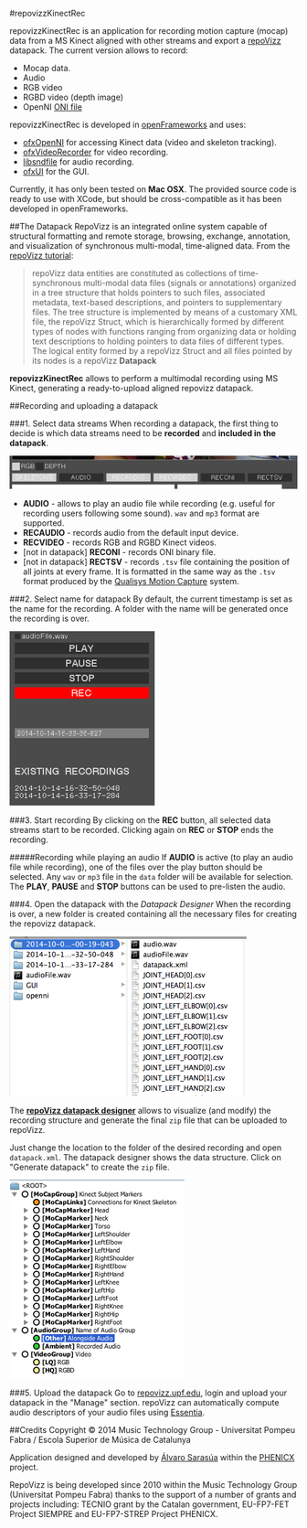 #repovizzKinectRec

repovizzKinectRec is an application for recording motion capture (mocap) data from a MS Kinect aligned with other streams and export a [repoVizz](http://repoVizz.upf.edu/) datapack. The current version allows to record:

* Mocap data.
* Audio
* RGB video
* RGBD video (depth image) 
* OpenNI [ONI file](http://structure.io/openni) 

repovizzKinectRec is developed in [openFrameworks](http://www.openframeworks.cc/) and uses:

* [ofxOpenNI](https://github.com/gameoverhack/ofxOpenNI) for accessing Kinect data (video and skeleton tracking).
* [ofxVideoRecorder](https://github.com/timscaffidi/ofxVideoRecorder) for video recording.
* [libsndfile](http://www.mega-nerd.com/libsndfile/) for audio recording.
* [ofxUI](https://github.com/rezaali/ofxUI) for the GUI.

Currently, it has only been tested on **Mac OSX**. The provided source code is ready to use with XCode, but should be cross-compatible as it has been developed in openFrameworks.

##The Datapack
RepoVizz is an integrated online system capable of structural formatting and remote storage, browsing, exchange, annotation, and visualization of synchronous multi-modal, time-aligned data.
From the [repoVizz tutorial](http://repoVizz.upf.edu/misc/repoVizzTutorial.pdf):

>repoVizz data entities are constituted as collections of time-synchronous multi-modal data files (signals or annotations) organized in a tree structure that holds pointers to such files, associated metadata, text-based descriptions, and pointers to supplementary files. The tree structure is implemented by means of a customary XML file, the repoVizz Struct, which is hierarchically formed by different types of nodes with functions ranging from organizing data or holding text descriptions to holding pointers to data files of different types. The logical entity formed by a repoVizz Struct and all files pointed by its nodes is a repoVizz **Datapack**

**repovizzKinectRec** allows to perform a multimodal recording using MS Kinect, generating a ready-to-upload aligned repovizz datapack.

##Recording and uploading a datapack

###1. Select data streams
When recording a datapack, the first thing to decide is which data streams need to be **recorded** and **included in the datapack**.

![Menu1](menu1.png)

* **AUDIO** - allows to play an audio file while recording (e.g. useful for recording users following some sound). `wav` and `mp3` format are supported.
* **RECAUDIO** - records audio from the default input device.
* **RECVIDEO** - records RGB and RGBD Kinect videos.
* [not in datapack] **RECONI** - records ONI binary file.
* [not in datapack] **RECTSV** - records `.tsv` file containing the position of all joints at every frame. It is formatted in the same way as the `.tsv` format produced by the [Qualisys Motion Capture](http://www.qualisys.com/) system.

###2. Select name for datapack
By default, the current timestamp is set as the name for the recording. A folder with the name will be generated once the recording is over.

![Menu2](menu2.png)

###3. Start recording
By clicking on the **REC** button, all selected data streams start to be recorded. Clicking again on **REC** or **STOP** ends the recording.

#####Recording while playing an audio
If **AUDIO** is active (to play an audio file while recording), one of the files over the play button should be selected. Any `wav` or `mp3` file in the `data` folder will be available for selection. The **PLAY**, **PAUSE** and **STOP** buttons can be used to pre-listen the audio.

###4. Open the datapack with the *Datapack Designer*
When the recording is over, a new folder is created containing all the necessary files for creating the repovizz datapack.

![Data](data.png)

The [**repoVizz datapack designer**](http://repovizz.upf.edu/designer/) allows to visualize (and modify) the recording structure and generate the final `zip` file that can be uploaded to repoVizz.

Just change the location to the folder of the desired recording and open `datapack.xml`. The datapack designer shows the data structure. Click on "Generate datapack" to create the `zip` file.

![Designer](designer.png)

###5. Upload the datapack
Go to [repovizz.upf.edu](http://repovizz.upf.edu), login and upload your datapack in the "Manage" section. repoVizz can automatically compute audio descriptors of your audio files using [Essentia](http://essentia.upf.edu/).

##Credits
Copyright © 2014  Music Technology Group - Universitat Pompeu Fabra / Escola Superior de Música de Catalunya

Application designed and developed by [Álvaro Sarasúa](http://alvarosarasua.wordpress.com) within the [PHENICX](http://phenicx.upf.edu) project.

RepoVizz is being developed since 2010 within the Music Technology Group (Universitat Pompeu Fabra) thanks to the support of a number of grants and projects including: TECNIO grant by the Catalan government, EU-FP7-FET Project SIEMPRE and EU-FP7-STREP Project PHENICX.

